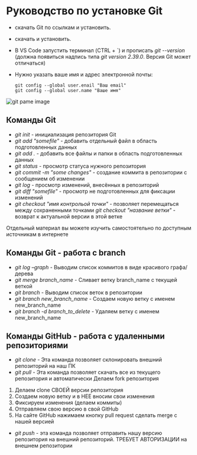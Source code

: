 # Руководство по установке Git
* скачать Git по ссылкам и установить.

 * скачать и установить.

 * В VS Code запустить терминал (CTRL + `) и прописать *git --version* (должна появиться надпись типа *git version 2.39.0*. Версия Git может отличаться)

    
 * Нужно указать ваше имя и адрес электронной почты:
   
       git config --global user.enail "Ваш email"
       git config --global user.name "Ваше имя"
![git pame image](GitPageImage.png)

## Команды Git
* *git init* - инициализация репозитория Git
* *git add "somefile"* - добавить отдельный файл в область подготовленных данных
* *git add .* - добавить все файлы и папки в область подготовленных данных
* *git status* - просмотр статуса нужного репозитория
* *git commit -m "some changes"* - создание коммита в репозитории с сообщением об изменении
* *git log* - просмотр изменений, внесённых в репозиторий
* *git diff "somefile"* - просмотр не подготовленных для фиксации изменений
* *git checkout "имя контрольой точки"* - позволяет перемещаться между сохраненными точками
*git checkout "название ветки"* - возврат к актуальной версии в этой ветке

Отдельный материал вы можете изучить самостоятельно по доступным источникам в интернете
## Команды Git - работа с branch
* *git log –graph* - Выводим список коммитов в виде красивого графа/дерева
* *git merge branch_name* - Сливает ветку branch_name с текущей веткой
* *git branch* - Выводим список веток в репозитории
* *git branch new_branch_name* - Создаем новую ветку с именем new_branch_name
* *git branch -d branch_to_delete* - Удаляем ветку с именем new_branch_name

## Команды GitHub - работа с удаленными репозиториями
* *git clone* - Эта команда позволяет склонировать внешний репозиторий на наш ПК
* *git pull* - Эта команда позволяет скачать все из текущего репозитория и автоматически
Делаем fork репозитория
1. Делаем clone СВОЕЙ версии репозитория
2. Создаем новую ветку и в НЕЕ вносим свои изменения
3. Фиксируем изменения (делаем коммиты)
4. Отправляем свою версию в свой GitHub
5. На сайте GitHub нажимаем кнопку pull request
сделать merge с нашей версией
* *git push* - эта команда позволяет отправить нашу версию репозитория на внешний
репозиторий. ТРЕБУЕТ АВТОРИЗАЦИИ на внешнем репозитории
